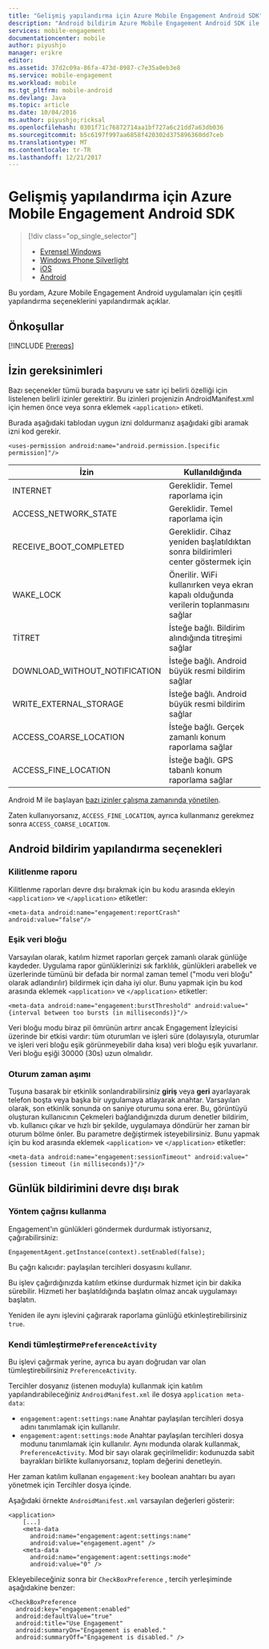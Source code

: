 ```yaml
---
title: "Gelişmiş yapılandırma için Azure Mobile Engagement Android SDK"
description: "Android bildirim Azure Mobile Engagement Android SDK ile de dahil olmak üzere gelişmiş yapılandırma seçenekleri açıklanmaktadır"
services: mobile-engagement
documentationcenter: mobile
author: piyushjo
manager: erikre
editor: 
ms.assetid: 37d2c09a-86fa-473d-8987-c7e35a0eb3e8
ms.service: mobile-engagement
ms.workload: mobile
ms.tgt_pltfrm: mobile-android
ms.devlang: Java
ms.topic: article
ms.date: 10/04/2016
ms.author: piyushjo;ricksal
ms.openlocfilehash: 0301f71c76872714aa1bf727a6c21dd7a63db036
ms.sourcegitcommit: b5c6197f997aa6858f420302d375896360dd7ceb
ms.translationtype: MT
ms.contentlocale: tr-TR
ms.lasthandoff: 12/21/2017
---
```

# <a name="advanced-configuration-for-azure-mobile-engagement-android-sdk"></a>Gelişmiş yapılandırma için Azure Mobile Engagement Android SDK
> [!div class="op_single_selector"]
> * [Evrensel Windows](mobile-engagement-windows-store-advanced-configuration.md)
> * [Windows Phone Silverlight](mobile-engagement-windows-phone-integrate-engagement.md)
> * [iOS](mobile-engagement-ios-integrate-engagement.md)
> * [Android](mobile-engagement-android-advanced-configuration.md)
>
>

Bu yordam, Azure Mobile Engagement Android uygulamaları için çeşitli yapılandırma seçeneklerini yapılandırmak açıklar.

## <a name="prerequisites"></a>Önkoşullar
[!INCLUDE [Prereqs](../../includes/mobile-engagement-android-prereqs.md)]

## <a name="permission-requirements"></a>İzin gereksinimleri
Bazı seçenekler tümü burada başvuru ve satır içi belirli özelliği için listelenen belirli izinler gerektirir. Bu izinleri projenizin AndroidManifest.xml için hemen önce veya sonra eklemek `<application>` etiketi.

Burada aşağıdaki tablodan uygun izni doldurmanız aşağıdaki gibi aramak izni kod gerekir.

    <uses-permission android:name="android.permission.[specific permission]"/>


| İzin | Kullanıldığında |
| --- | --- |
| INTERNET |Gereklidir. Temel raporlama için |
| ACCESS_NETWORK_STATE |Gereklidir. Temel raporlama için |
| RECEIVE_BOOT_COMPLETED |Gereklidir. Cihaz yeniden başlatıldıktan sonra bildirimleri center göstermek için |
| WAKE_LOCK |Önerilir. WiFi kullanırken veya ekran kapalı olduğunda verilerin toplanmasını sağlar |
| TİTRET |İsteğe bağlı. Bildirim alındığında titreşimi sağlar |
| DOWNLOAD_WITHOUT_NOTIFICATION |İsteğe bağlı. Android büyük resmi bildirim sağlar |
| WRITE_EXTERNAL_STORAGE |İsteğe bağlı. Android büyük resmi bildirim sağlar |
| ACCESS_COARSE_LOCATION |İsteğe bağlı. Gerçek zamanlı konum raporlama sağlar |
| ACCESS_FINE_LOCATION |İsteğe bağlı. GPS tabanlı konum raporlama sağlar |

Android M ile başlayan [bazı izinler çalışma zamanında yönetilen](mobile-engagement-android-location-reporting.md#android-m-permissions).

Zaten kullanıyorsanız, ``ACCESS_FINE_LOCATION``, ayrıca kullanmanız gerekmez sonra ``ACCESS_COARSE_LOCATION``.

## <a name="android-manifest-configuration-options"></a>Android bildirim yapılandırma seçenekleri
### <a name="crash-report"></a>Kilitlenme raporu
Kilitlenme raporları devre dışı bırakmak için bu kodu arasında ekleyin `<application>` ve `</application>` etiketler:

    <meta-data android:name="engagement:reportCrash" android:value="false"/>

### <a name="burst-threshold"></a>Eşik veri bloğu
Varsayılan olarak, katılım hizmet raporları gerçek zamanlı olarak günlüğe kaydeder. Uygulama rapor günlüklerinizi sık farklılık, günlükleri arabellek ve üzerlerinde tümünü bir defada bir normal zaman temel ("modu veri bloğu" olarak adlandırılır) bildirmek için daha iyi olur. Bunu yapmak için bu kod arasında eklemek `<application>` ve `</application>` etiketler:

    <meta-data android:name="engagement:burstThreshold" android:value="{interval between too bursts (in milliseconds)}"/>

Veri bloğu modu biraz pil ömrünün artırır ancak Engagement İzleyicisi üzerinde bir etkisi vardır: tüm oturumları ve işleri süre (dolayısıyla, oturumlar ve işleri veri bloğu eşik görünmeyebilir daha kısa) veri bloğu eşik yuvarlanır. Veri bloğu eşiği 30000 (30s) uzun olmalıdır.

### <a name="session-timeout"></a>Oturum zaman aşımı
 Tuşuna basarak bir etkinlik sonlandırabilirsiniz **giriş** veya **geri** ayarlayarak telefon boşta veya başka bir uygulamaya atlayarak anahtar. Varsayılan olarak, son etkinlik sonunda on saniye oturumu sona erer. Bu, görüntüyü oluşturan kullanıcının Çekmeleri bağlandığınızda durum denetler bildirim, vb. kullanıcı çıkar ve hızlı bir şekilde, uygulamaya döndürür her zaman bir oturum bölme önler. Bu parametre değiştirmek isteyebilirsiniz. Bunu yapmak için bu kod arasında eklemek `<application>` ve `</application>` etiketler:

    <meta-data android:name="engagement:sessionTimeout" android:value="{session timeout (in milliseconds)}"/>

## <a name="disable-log-reporting"></a>Günlük bildirimini devre dışı bırak
### <a name="using-a-method-call"></a>Yöntem çağrısı kullanma
Engagement'ın günlükleri göndermek durdurmak istiyorsanız, çağırabilirsiniz:

    EngagementAgent.getInstance(context).setEnabled(false);

Bu çağrı kalıcıdır: paylaşılan tercihleri dosyasını kullanır.

Bu işlev çağırdığınızda katılım etkinse durdurmak hizmet için bir dakika sürebilir. Hizmeti her başlatıldığında başlatın olmaz ancak uygulamayı başlatın.

Yeniden ile aynı işlevini çağırarak raporlama günlüğü etkinleştirebilirsiniz `true`.

### <a name="integration-in-your-own-preferenceactivity"></a>Kendi tümleştirme`PreferenceActivity`
Bu işlevi çağırmak yerine, ayrıca bu ayarı doğrudan var olan tümleştirebilirsiniz `PreferenceActivity`.

Tercihler dosyanız (istenen moduyla) kullanmak için katılım yapılandırabileceğiniz `AndroidManifest.xml` ile dosya `application meta-data`:

* `engagement:agent:settings:name` Anahtar paylaşılan tercihleri dosya adını tanımlamak için kullanılır.
* `engagement:agent:settings:mode` Anahtar paylaşılan tercihleri dosya modunu tanımlamak için kullanılır. Aynı modunda olarak kullanmak, `PreferenceActivity`. Mod bir sayı olarak geçirilmelidir: kodunuzda sabit bayrakları birlikte kullanıyorsanız, toplam değerini denetleyin.

Her zaman katılım kullanan `engagement:key` boolean anahtarı bu ayarı yönetmek için Tercihler dosya içinde.

Aşağıdaki örnekte `AndroidManifest.xml` varsayılan değerleri gösterir:

    <application>
        [...]
        <meta-data
          android:name="engagement:agent:settings:name"
          android:value="engagement.agent" />
        <meta-data
          android:name="engagement:agent:settings:mode"
          android:value="0" />

Ekleyebileceğiniz sonra bir `CheckBoxPreference` , tercih yerleşiminde aşağıdakine benzer:

    <CheckBoxPreference
      android:key="engagement:enabled"
      android:defaultValue="true"
      android:title="Use Engagement"
      android:summaryOn="Engagement is enabled."
      android:summaryOff="Engagement is disabled." />
